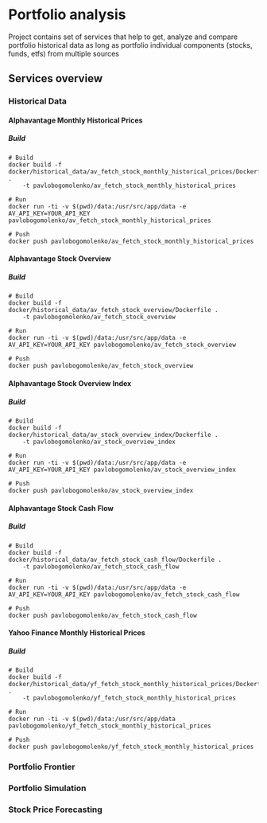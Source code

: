 # Portfolio analysis

Project contains set of services that help to get, analyze and compare portfolio
historical data as long as portfolio individual components (stocks, funds, etfs)
from multiple sources

## Services overview

### Historical Data

#### Alphavantage Monthly Historical Prices

##### Build
```
# Build
docker build -f docker/historical_data/av_fetch_stock_monthly_historical_prices/Dockerfile . 
    -t pavlobogomolenko/av_fetch_stock_monthly_historical_prices
    
# Run
docker run -ti -v $(pwd)/data:/usr/src/app/data -e AV_API_KEY=YOUR_API_KEY pavlobogomolenko/av_fetch_stock_monthly_historical_prices

# Push
docker push pavlobogomolenko/av_fetch_stock_monthly_historical_prices
```    

#### Alphavantage Stock Overview

##### Build
```
# Build
docker build -f docker/historical_data/av_fetch_stock_overview/Dockerfile . 
    -t pavlobogomolenko/av_fetch_stock_overview
    
# Run
docker run -ti -v $(pwd)/data:/usr/src/app/data -e AV_API_KEY=YOUR_API_KEY pavlobogomolenko/av_fetch_stock_overview

# Push
docker push pavlobogomolenko/av_fetch_stock_overview
```

#### Alphavantage Stock Overview Index

##### Build
```
# Build
docker build -f docker/historical_data/av_stock_overview_index/Dockerfile .
    -t pavlobogomolenko/av_stock_overview_index

# Run
docker run -ti -v $(pwd)/data:/usr/src/app/data -e AV_API_KEY=YOUR_API_KEY pavlobogomolenko/av_stock_overview_index

# Push
docker push pavlobogomolenko/av_stock_overview_index
```

#### Alphavantage Stock Cash Flow

##### Build
```
# Build
docker build -f docker/historical_data/av_fetch_stock_cash_flow/Dockerfile .
    -t pavlobogomolenko/av_fetch_stock_cash_flow

# Run
docker run -ti -v $(pwd)/data:/usr/src/app/data -e AV_API_KEY=YOUR_API_KEY pavlobogomolenko/av_fetch_stock_cash_flow

# Push
docker push pavlobogomolenko/av_fetch_stock_cash_flow
```

#### Yahoo Finance Monthly Historical Prices

##### Build
```
# Build
docker build -f docker/historical_data/yf_fetch_stock_monthly_historical_prices/Dockerfile . 
    -t pavlobogomolenko/yf_fetch_stock_monthly_historical_prices
    
# Run
docker run -ti -v $(pwd)/data:/usr/src/app/data pavlobogomolenko/yf_fetch_stock_monthly_historical_prices

# Push
docker push pavlobogomolenko/yf_fetch_stock_monthly_historical_prices
```    

### Portfolio Frontier

### Portfolio Simulation

### Stock Price Forecasting
